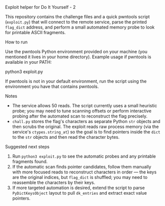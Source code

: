 Exploit helper for Do It Yourself - 2

This repository contains the challenge files and a quick pwntools script (`exploit.py`) that will connect to the remote service, parse the printed `flag_dict` address, and perform a small automated memory probe to look for printable ASCII fragments.

How to run

Use the pwntools Python environment provided on your machine (you mentioned it lives in your home directory). Example usage if pwntools is available in your PATH:

python3 exploit.py

If pwntools is not in your default environment, run the script using the environment you have that contains pwntools.

Notes

- The service allows 50 reads. The script currently uses a small heuristic probe; you may need to tune scanning offsets or perform interactive probing after the automated scan to reconstruct the flag precisely.
- `chall.py` stores the flag's characters as separate Python `str` objects and then scrubs the original. The exploit reads raw process memory (via the service's `ctypes.string_at`) so the goal is to find pointers inside the `dict` to the `str` objects and then read the character bytes.

Suggested next steps

1. Run `python3 exploit.py` to see the automatic probes and any printable fragments found.
2. If the automatic scan finds pointer candidates, follow them manually with more focused reads to reconstruct characters in order — the keys are the original indices, but `flag_dict` is shuffled; you may need to reassemble the characters by their keys.
3. If more targeted automation is desired, extend the script to parse `PyDictKeysObject` layout to pull `dk_entries` and extract exact value pointers.
